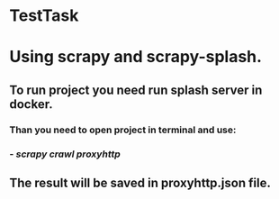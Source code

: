 # TestTask
# Using scrapy and scrapy-splash.
## To run project you need run splash server in docker.
### Than you need to open project in terminal and use:
  ### - <i>scrapy crawl proxyhttp</i>
## The result will be saved in proxyhttp.json file.  
